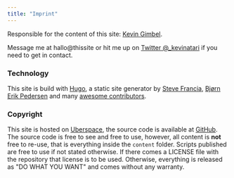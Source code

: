 ```yaml
---
title: "Imprint"
---
```


Responsible for the content of this site: [Kevin Gimbel](/about/).

Message me at hallo@thissite or hit me up on [Twitter @_kevinatari](https://twitter.com/_kevinatari) if you need to get in contact.

### Technology

This site is build with [Hugo](http://gohugo.io/), a static site generator by [Steve Francia](https://github.com/spf13), [Bjørn Erik Pedersen](https://github.com/bep) and many [awesome contributors](https://github.com/spf13/hugo/graphs/contributors).

### Copyright

This site is hosted on [Uberspace](https://uberspace.de), the source code is available at [GitHub](https://github.com/kevingimbel/kevingimbel.com). The source code is free to see and free to use, however, all content is **not** free to re-use, that is everything inside the `content` folder. Scripts published are free to use if not stated otherwise. If there comes a LICENSE file with the repository that license is to be used. Otherwise, everything is released as "DO WHAT YOU WANT" and comes without any warranty.
